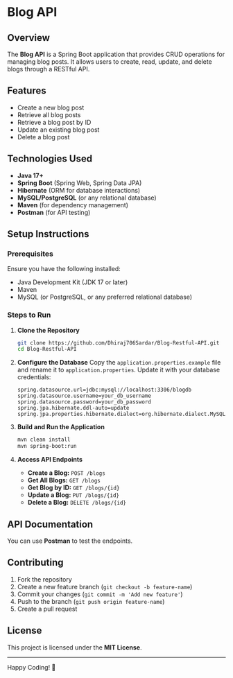 # Blog API

## Overview
The **Blog API** is a Spring Boot application that provides CRUD operations for managing blog posts. It allows users to create, read, update, and delete blogs through a RESTful API.

## Features
- Create a new blog post
- Retrieve all blog posts
- Retrieve a blog post by ID
- Update an existing blog post
- Delete a blog post

## Technologies Used
- **Java 17+**
- **Spring Boot** (Spring Web, Spring Data JPA)
- **Hibernate** (ORM for database interactions)
- **MySQL/PostgreSQL** (or any relational database)
- **Maven** (for dependency management)
- **Postman** (for API testing)

## Setup Instructions
### Prerequisites
Ensure you have the following installed:
- Java Development Kit (JDK 17 or later)
- Maven
- MySQL (or PostgreSQL, or any preferred relational database)

### Steps to Run
1. **Clone the Repository**
   ```sh
   git clone https://github.com/Dhiraj706Sardar/Blog-Restful-API.git
   cd Blog-Restful-API
   ```

2. **Configure the Database**
   Copy the `application.properties.example` file and rename it to `application.properties`. Update it with your database credentials:
   ```properties
   spring.datasource.url=jdbc:mysql://localhost:3306/blogdb
   spring.datasource.username=your_db_username
   spring.datasource.password=your_db_password
   spring.jpa.hibernate.ddl-auto=update
   spring.jpa.properties.hibernate.dialect=org.hibernate.dialect.MySQL8Dialect
   ```

3. **Build and Run the Application**
   ```sh
   mvn clean install
   mvn spring-boot:run
   ```

4. **Access API Endpoints**
   - **Create a Blog:** `POST /blogs`
   - **Get All Blogs:** `GET /blogs`
   - **Get Blog by ID:** `GET /blogs/{id}`
   - **Update a Blog:** `PUT /blogs/{id}`
   - **Delete a Blog:** `DELETE /blogs/{id}`

## API Documentation
You can use **Postman** to test the endpoints.

## Contributing
1. Fork the repository
2. Create a new feature branch (`git checkout -b feature-name`)
3. Commit your changes (`git commit -m 'Add new feature'`)
4. Push to the branch (`git push origin feature-name`)
5. Create a pull request

## License
This project is licensed under the **MIT License**.

---
Happy Coding! 🚀

